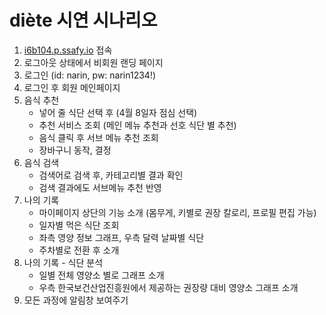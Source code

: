 # diète 시연 시나리오

1. [i6b104.p.ssafy.io](https://j6b104.p.ssafy.io/) 접속
2. 로그아웃 상태에서 비회원 랜딩 페이지 
3. 로그인 (id: narin, pw: narin1234!)
4. 로그인 후 회원 메인페이지 
5. 음식 추천 
   - 넣어 줄 식단 선택 후 (4월 8일자 점심 선택)
   - 추천 서비스 조회 (메인 메뉴 추천과 선호 식단 별 추천)
   - 음식 클릭 후 서브 메뉴 추천 조회
   - 장바구니 동작, 결정
6. 음식 검색
   - 검색어로 검색 후, 카테고리별 결과 확인
   - 검색 결과에도 서브메뉴 추천 반영
7. 나의 기록
   - 마이페이지 상단의 기능 소개 (몸무게, 키별로 권장 칼로리, 프로필 편집 가능)
   - 일자별 먹은 식단 조회
   - 좌측 영양 정보 그래프, 우측 달력 날짜별 식단
   - 주차별로 전환 후 소개
8. 나의 기록 - 식단 분석
   - 일별 전체 영양소 별로 그래프 소개
   - 우측 한국보건산업진흥원에서 제공하는 권장량 대비 영양소 그래프 소개
9. 모든 과정에 알림창 보여주기